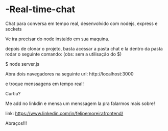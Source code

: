 # -Real-time-chat
Chat para conversa em tempo real, desenvolvido com nodejs, express e sockets


Vc ira precisar do node instaldo em sua maquina.

depois de clonar o projeto, basta acessar a pasta chat e la dentro da pasta rodar o seguinte comando:
(obs: sem a utilisação do $)


$ node server.js


Abra dois navegadores na seguinte url: http://localhost:3000

e troque menssagens em tempo real! 


Curtiu? 

Me add no linkdin e mensa um menssagem la pra falarmos mais sobre! 

link: https://www.linkedin.com/in/felipemoreirafrontend/


Abraços!!!
